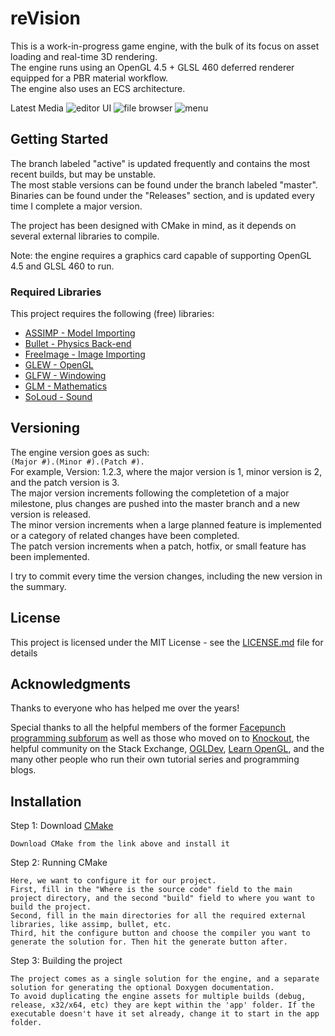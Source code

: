 # reVision

This is a work-in-progress game engine, with the bulk of its focus on asset loading and real-time 3D rendering.  
The engine runs using an OpenGL 4.5 + GLSL 460 deferred renderer equipped for a PBR material workflow.  
The engine also uses an ECS architecture.

Latest Media
![editor UI](https://i.imgur.com/NBzqoQB.png)
![file browser](https://i.imgur.com/72YECGP.gif)
![menu](https://i.imgur.com/tIWcFf7.gif)

## Getting Started

The branch labeled "active" is updated frequently and contains the most recent builds, but may be unstable.  
The most stable versions can be found under the branch labeled "master".  
Binaries can be found under the "Releases" section, and is updated every time I complete a major version.  

The project has been designed with CMake in mind, as it depends on several external libraries to compile.

Note: the engine requires a graphics card capable of supporting OpenGL 4.5 and GLSL 460 to run.

### Required Libraries

This project requires the following (free) libraries:
* [ASSIMP - Model Importing](http://www.assimp.org/)
* [Bullet - Physics Back-end](http://bulletphysics.org/wordpress/)
* [FreeImage - Image Importing](http://freeimage.sourceforge.net/)
* [GLEW - OpenGL](http://glew.sourceforge.net/)
* [GLFW - Windowing](http://www.glfw.org/)
* [GLM - Mathematics](https://glm.g-truc.net/0.9.9/index.html)
* [SoLoud - Sound](https://github.com/jarikomppa/soloud)

## Versioning

The engine version goes as such:  
``(Major #).(Minor #).(Patch #).``  
For example, Version: 1.2.3, where the major version is 1, minor version is 2, and the patch version is 3.  
The major version increments following the completetion of a major milestone, plus changes are pushed into the master branch and a new version is released.  
The minor version increments when a large planned feature is implemented or a category of related changes have been completed.  
The patch version increments when a patch, hotfix, or small feature has been implemented.  

I try to commit every time the version changes, including the new version in the summary.

## License

This project is licensed under the MIT License - see the [LICENSE.md](LICENSE.md) file for details

## Acknowledgments

Thanks to everyone who has helped me over the years!

Special thanks to all the helpful members of the former [Facepunch programming subforum](https://forum.facepunch.com/f/) as well as those who moved on to [Knockout](https://knockout.chat/), the helpful community on the Stack Exchange, [OGLDev](http://ogldev.atspace.co.uk/index.html), [Learn OpenGL](https://learnopengl.com), and the many other people who run their own tutorial series and programming blogs.


## Installation

Step 1: Download [CMake](https://cmake.org/)

```
Download CMake from the link above and install it
```

Step 2: Running CMake

```
Here, we want to configure it for our project.
First, fill in the "Where is the source code" field to the main project directory, and the second "build" field to where you want to build the project.
Second, fill in the main directories for all the required external libraries, like assimp, bullet, etc.
Third, hit the configure button and choose the compiler you want to generate the solution for. Then hit the generate button after.
```

Step 3: Building the project

```
The project comes as a single solution for the engine, and a separate solution for generating the optional Doxygen documentation.
To avoid duplicating the engine assets for multiple builds (debug, release, x32/x64, etc) they are kept within the 'app' folder. If the executable doesn't have it set already, change it to start in the app folder.
```
